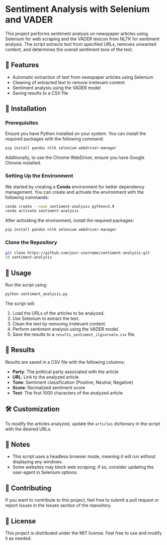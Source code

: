 # Sentiment Analysis with Selenium and VADER

This project performs sentiment analysis on newspaper articles using Selenium for web scraping and the VADER lexicon from NLTK for sentiment analysis. The script extracts text from specified URLs, removes unwanted content, and determines the overall sentiment tone of the text.

## 📌 Features
- Automatic extraction of text from newspaper articles using Selenium
- Cleaning of extracted text to remove irrelevant content
- Sentiment analysis using the VADER model
- Saving results to a CSV file

## 🚀 Installation

### Prerequisites
Ensure you have Python installed on your system. You can install the required packages with the following command:

```bash
pip install pandas nltk selenium webdriver-manager
```

Additionally, to use the Chrome WebDriver, ensure you have Google Chrome installed.

### Setting Up the Environment
We started by creating a **Conda** environment for better dependency management. You can create and activate the environment with the following commands:

```bash
conda create --name sentiment-analysis python=3.9
conda activate sentiment-analysis
```

After activating the environment, install the required packages:

```bash
pip install pandas nltk selenium webdriver-manager
```

### Clone the Repository
```bash
git clone https://github.com/your-username/sentiment-analysis.git
cd sentiment-analysis
```

## 🔧 Usage

Run the script using:

```bash
python sentiment_analysis.py
```

The script will:
1. Load the URLs of the articles to be analyzed.
2. Use Selenium to extract the text.
3. Clean the text by removing irrelevant content.
4. Perform sentiment analysis using the VADER model.
5. Save the results to a `results_sentiment_ilgiornale.csv` file.

## 📄 Results
Results are saved in a CSV file with the following columns:
- **Party**: The political party associated with the article
- **URL**: Link to the analyzed article
- **Tone**: Sentiment classification (Positive, Neutral, Negative)
- **Score**: Normalized sentiment score
- **Text**: The first 1000 characters of the analyzed article

## 🛠️ Customization
To modify the articles analyzed, update the `articles` dictionary in the script with the desired URLs.

## 📌 Notes
- This script uses a headless browser mode, meaning it will run without displaying any windows.
- Some websites may block web scraping; if so, consider updating the user-agent in Selenium options.

## 🤝 Contributing
If you want to contribute to this project, feel free to submit a pull request or report issues in the Issues section of the repository.

## 📜 License
This project is distributed under the MIT license. Feel free to use and modify it as needed.
